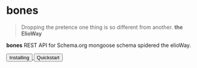 # bones

> Dropping the pretence one thing is so different from another. **the ElioWay**

**bones** REST API for Schema.org mongoose schema spidered the elioWay.

<div><a href="installing.html">
  <button>Installing</button>
</a>
    <a href="quickstart.html">
  <button>Quickstart</button>
</a></div>
